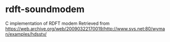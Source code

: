 # rdft-soundmodem
C implementation of RDFT modem
Retrieved from https://web.archive.org/web/20090322170019/http://www.svs.net:80/wyman/examples/hdsstv/
